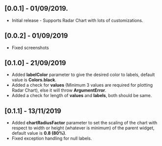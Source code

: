 ## [0.0.1] - 01/09/2019.

* Initial release - Supports Radar Chart with lots of customizations.

## [0.0.2] - 01/09/2019

* Fixed screenshots

## [0.1.0] - 21/09/2019

* Added **labelColor** parameter to give the desired color to labels, default value is **Colors.black**.
* Added a check for **values** (Minimum 3 values are required for plotting Radar Chart), else it will throw **ArgumentError**.
* Added a check for length of **values** and **labels**, both should be same.

## [0.1.1] - 13/11/2019

* Added **chartRadiusFactor** parameter to set the scaling of the chart with respect to width or height (whatever is minimum) of the parent widget, default value is **0.8 (80%)**.
* Fixed exception handling for null labels.
